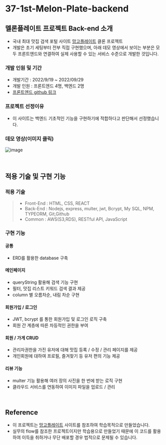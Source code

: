 # 37-1st-Melon-Plate-backend

## 멜론플레이트 프로젝트 Back-end 소개

- 국내 최대 맛집 검색 포털 사이트 [망고플레이트](https://www.mangoplate.com/) 클론 프로젝트
- 개발은 초기 세팅부터 전부 직접 구현했으며, 아래 데모 영상에서 보이는 부분은 모두 프론트앤드와 연결하여 실제 사용할 수 있는 서비스 수준으로 개발한 것입니다.

### 개발 인원 및 기간

- 개발기간 : 2022/9/19 ~ 2022/09/29
- 개발 인원 : 프론트엔드 4명, 백엔드 2명
- [프론트엔드 github 링크](https://github.com/wecode-bootcamp-korea/37-1st-Melon-Plate-frontend/)

### 프로젝트 선정이유

- 이 사이트는 백엔드 기초적인 기능을 구현하기에 적합하다고 판단해서 선정했습니다.

### 데모 영상(이미지 클릭)

![image](https://user-images.githubusercontent.com/109185297/193211583-7351d3ca-4ed3-4a10-be08-7ce8659b12b2.png)

<br>

## 적용 기술 및 구현 기능

### 적용 기술
> - Front-End : HTML, CSS, REACT
> - Back-End : Nodejs, express, multer, jwt, Bcrypt, My SQL, NPM, TYPEORM, Git,Github
> - Common :  AWS(S3,RDS), RESTful API, JavaScript

### 구현 기능

#### 공통

- ERD를 활용한 database 구축

#### 메인페이지

- queryString 활용해 검색 기능 구현
- 필터, 맛집 리스트 키워드 검색 결과 제공
- column 별 오름차순, 내림 차순 구현

#### 회원가입 / 로그인

- JWT, bcrypt 를 통한 회원가입 및 로그인 로직 구축
- 회원 간 계층에 따른 차등적인 권한을 부여

#### 회원 / 가게 CRUD

- 관리자권한을 가진 유저에 대해 맛집 등록 / 수정 / 관리 페이지를 제공
- 개인회원에 대하여 프로필, 즐겨찾기 등 유저 편의 기능 제공


#### 리뷰 기능

- multer 기능 활용해 여러 장의 사진을 한 번에 받는 로직 구현
- 클라우드 서비스를 연동하여 이미지 파일을 업로드 / 관리

<br>

## Reference

- 이 프로젝트는 [망고플레이트](https://www.mangoplate.com/) 사이트를 참조하여 학습목적으로 만들었습니다.
- 실무의 flow를 참조한 프로젝트이지만 학습용으로 만들었기 때문에 이 코드를 활용하여 이득을 취하거나 무단 배포할 경우 법적으로 문제될 수 있습니다.
